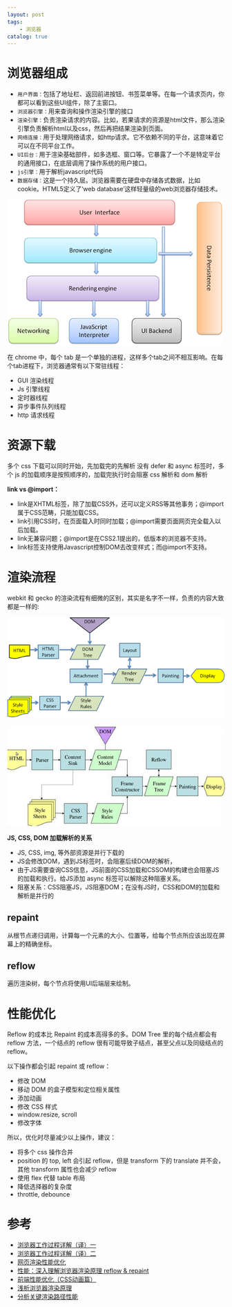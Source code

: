 ```yaml
---
layout: post
tags: 
    - 浏览器
catalog: true
---
```


# 浏览器组成
- `用户界面：`包括了地址栏、返回前进按钮、书签菜单等。在每一个请求页内，你都可以看到这些UI组件，除了主窗口。
- `浏览器引擎：`用来查询和操作渲染引擎的接口
- `渲染引擎：`负责渲染请求的内容。比如，若果请求的资源是html文件，那么渲染引擎负责解析html以及css，然后再把结果渲染到页面。
- `网络连接：`用于处理网络请求，如http请求。它不依赖不同的平台，这意味着它可以在不同平台工作。
- `UI后台：`用于渲染基础部件，如多选框、窗口等。它暴露了一个不是特定平台的通用接口，在底层调用了操作系统的用户接口。
- `js引擎：`用于解析javascript代码
- `数据存储：`这是一个持久层。浏览器需要在硬盘中存储各式数据，比如cookie。HTML5定义了‘web database’这样轻量级的web浏览器存储技术。

![](/img/in-post/browser/browser-components.png)

在 chrome 中，每个 tab 是一个单独的进程，这样多个tab之间不相互影响。在每个tab进程下，浏览器通常有以下常驻线程：
- GUI 渲染线程
- Js 引擎线程
- 定时器线程
- 异步事件队列线程
- http 请求线程

# 资源下载
多个 css 下载可以同时开始，先加载完的先解析
没有 defer 和 async 标签时，多个 js 的加载顺序是按照顺序的，加载完执行时会阻塞 css 解析和 dom 解析

**link vs @import：**
- link是XHTML标签，除了加载CSS外，还可以定义RSS等其他事务；@import属于CSS范畴，只能加载CSS。
- link引用CSS时，在页面载入时同时加载；@import需要页面网页完全载入以后加载。
- link无兼容问题；@import是在CSS2.1提出的，低版本的浏览器不支持。
- link标签支持使用Javascript控制DOM去改变样式；而@import不支持。

# 渲染流程
webkit 和 gecko 的渲染流程有细微的区别，其实是名字不一样，负责的内容大致都是一样的:

![](/img/in-post/browser/webkit-rending.png)

![](/img/in-post/browser/gecko-rending.jpg)

**JS, CSS, DOM 加载解析的关系**
- JS, CSS, img, 等外部资源是并行下载的
- JS会修改DOM，遇到JS标签时，会阻塞后续DOM的解析，
- 由于JS需要查询CSS信息，JS前面的CSS加载和CSSOM的构建也会阻塞JS的加载和执行。给JS添加 async 标签可以解除这种阻塞关系。
- 阻塞关系：CSS阻塞JS，JS阻塞DOM；在没有JS时，CSS和DOM的加载和解析是并行的

## repaint
从根节点递归调用，计算每一个元素的大小、位置等，给每个节点所应该出现在屏幕上的精确坐标。

## reflow
遍历渲染树，每个节点将使用UI后端层来绘制。

# 性能优化
Reflow 的成本比 Repaint 的成本高得多的多。DOM Tree 里的每个结点都会有 reflow 方法，一个结点的 reflow 很有可能导致子结点，甚至父点以及同级结点的 reflow。

以下操作都会引起 repaint 或 reflow：
- 修改 DOM
- 移动 DOM 的盒子模型和定位相关属性
- 添加动画
- 修改 CSS 样式
- window.resize, scroll
- 修改字体

所以，优化时尽量减少以上操作，建议：
- 将多个 css 操作合并
- position 的 top, left 会引起 reflow，但是 transform 下的 translate 并不会，其他 transform 属性也会减少 reflow
- 使用 flex 代替 table 布局
- 降低选择器的复杂度
- throttle, debounce

# 参考
- [浏览器工作过程详解（译）一](https://segmentfault.com/a/1190000009108377)
- [浏览器工作过程详解（译）二](https://segmentfault.com/a/1190000009236417)
- [网页渲染性能优化](https://juejin.im/post/5b4d3490e51d45194c0d0297)
- [性能：深入理解浏览器渲染原理 reflow & repaint](https://segmentfault.com/a/1190000011337088)
- [前端性能优化（CSS动画篇）](https://segmentfault.com/a/1190000000490328)
- [浅析浏览器渲染原理](https://segmentfault.com/a/1190000012960187)
- [分析关键渲染路径性能](https://developers.google.com/web/fundamentals/performance/critical-rendering-path/analyzing-crp?hl=zh-cn)